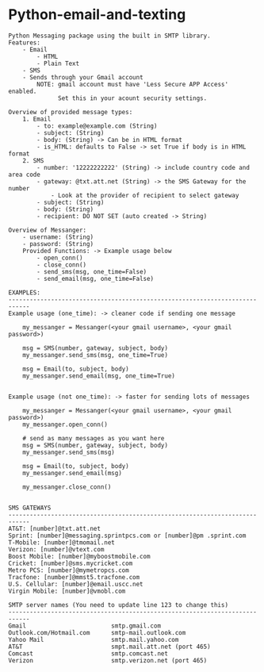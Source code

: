 # Python-email-and-texting

    Python Messaging package using the built in SMTP library.
    Features:
        - Email
            - HTML
            - Plain Text
        - SMS
        - Sends through your Gmail account
            NOTE: gmail account must have 'Less Secure APP Access' enabled.
                  Set this in your acount security settings.

    Overview of provided message types:
        1. Email
            - to: example@example.com (String)
            - subject: (String)
            - body: (String) -> Can be in HTML format
            - is_HTML: defaults to False -> set True if body is in HTML format
        2. SMS
            - number: '12222222222' (String) -> include country code and area code
            - gateway: @txt.att.net (String) -> the SMS Gateway for the number
                - Look at the provider of recipient to select gateway
            - subject: (String)
            - body: (String)
            - recipient: DO NOT SET (auto created -> String)

    Overview of Messanger:
        - username: (String)
        - password: (String)
        Provided Functions: -> Example usage below
            - open_conn()
            - close_conn()
            - send_sms(msg, one_time=False)
            - send_email(msg, one_time=False)

    EXAMPLES:
    ----------------------------------------------------------------------------
    Example usage (one_time): -> cleaner code if sending one message

        my_messanger = Messanger(<your gmail username>, <your gmail password>)

        msg = SMS(number, gateway, subject, body)
        my_messanger.send_sms(msg, one_time=True)

        msg = Email(to, subject, body)
        my_messanger.send_email(msg, one_time=True)


    Example usage (not one_time): -> faster for sending lots of messages

        my_messanger = Messanger(<your gmail username>, <your gmail password>)
        my_messanger.open_conn()

        # send as many messages as you want here
        msg = SMS(number, gateway, subject, body)
        my_messanger.send_sms(msg)

        msg = Email(to, subject, body)
        my_messanger.send_email(msg)

        my_messanger.close_conn()


    SMS GATEWAYS
    ----------------------------------------------------------------------------
    AT&T: [number]@txt.att.net
    Sprint: [number]@messaging.sprintpcs.com or [number]@pm .sprint.com
    T-Mobile: [number]@tmomail.net
    Verizon: [number]@vtext.com
    Boost Mobile: [number]@myboostmobile.com
    Cricket: [number]@sms.mycricket.com
    Metro PCS: [number]@mymetropcs.com
    Tracfone: [number]@mmst5.tracfone.com
    U.S. Cellular: [number]@email.uscc.net
    Virgin Mobile: [number]@vmobl.com
    
    SMTP server names (You need to update line 123 to change this)
    ----------------------------------------------------------------------------
    Gmail                        smtp.gmail.com
    Outlook.com/Hotmail.com      smtp-mail.outlook.com
    Yahoo Mail                   smtp.mail.yahoo.com
    AT&T                         smpt.mail.att.net (port 465)
    Comcast                      smtp.comcast.net
    Verizon                      smtp.verizon.net (port 465)

